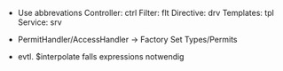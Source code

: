 * Use abbrevations
		Controller: ctrl
		Filter: flt
		Directive: drv
		Templates: tpl
		Service: srv

* PermitHandler/AccessHandler -> Factory
		Set Types/Permits

* evtl. $interpolate falls expressions notwendig